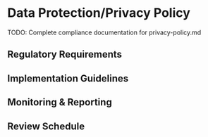 # Data Protection/Privacy Policy

TODO: Complete compliance documentation for privacy-policy.md

## Regulatory Requirements

## Implementation Guidelines

## Monitoring & Reporting

## Review Schedule

